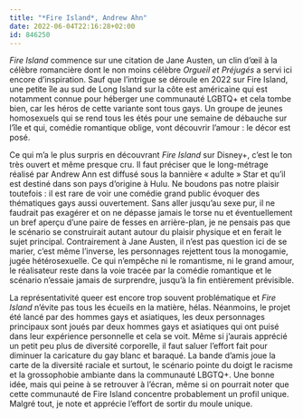 ```yaml
---
title: "*Fire Island*, Andrew Ahn"
date: 2022-06-04T22:16:28+02:00
id: 846250 
---
```


*Fire Island* commence sur une citation de Jane Austen, un clin d’œil à la célèbre romancière dont le non moins célèbre *Orgueil et Préjugés* a servi ici encore d’inspiration. Sauf que l’intrigue se déroule en 2022 sur Fire Island, une petite île au sud de Long Island sur la côte est américaine qui est notamment connue pour héberger une communauté LGBTQ+ et cela tombe bien, car les héros de cette variante sont tous gays. Un groupe de jeunes homosexuels qui se rend tous les étés pour une semaine de débauche sur l’île et qui, comédie romantique oblige, vont découvrir l’amour : ‌le décor est posé. 

Ce qui m’a le plus surpris en découvrant *Fire Island* sur Disney+, c’est le ton très ouvert et même presque cru. Il faut préciser que le long-métrage réalisé par Andrew Ann est diffusé sous la bannière « adulte » Star et qu’il est destiné dans son pays d’origine à Hulu. Ne boudons pas notre plaisir toutefois : il est rare de voir une comédie grand public évoquer des thématiques gays aussi ouvertement. Sans aller jusqu’au sexe pur, il ne faudrait pas exagérer et on ne dépasse jamais le torse nu et éventuellement un bref aperçu d’une paire de fesses en arrière-plan, je ne pensais pas que le scénario se construirait autant autour du plaisir physique et en ferait le sujet principal. Contrairement à Jane Austen, il n’est pas question ici de se marier, c’est même l’inverse, les personnages rejettent tous la monogamie, jugée hétérosexuelle. Ce qui n’empêche ni le romantisme, ni le grand amour, le réalisateur reste dans la voie tracée par la comédie romantique et le scénario n’essaie jamais de surprendre, jusqu’à la fin entièrement prévisible. 

La représentativité queer est encore trop souvent problématique et *Fire Island* n’évite pas tous les écueils en la matière, hélas. Néanmoins, le projet été lancé par des hommes gays et asiatiques, les deux personnages principaux sont joués par deux hommes gays et asiatiques qui ont puisé dans leur expérience personnelle et cela se voit. Même si j’aurais apprécié un petit peu plus de diversité corporelle, il faut saluer l’effort fait pour diminuer la caricature du gay blanc et baraqué. La bande d’amis joue la carte de la diversité raciale et surtout, le scénario pointe du doigt le racisme et la grossophobie ambiante dans la communauté LBGTQ+. Une bonne idée, mais qui peine à se retrouver à l’écran, même si on pourrait noter que cette communauté de Fire Island concentre probablement un profil unique. Malgré tout, je note et apprécie l’effort de sortir du moule unique. 
